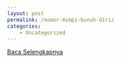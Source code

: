 ```yaml
---
layout: post
permalink: /nomor-mimpi-bunuh-diri/
categories:
    - Uncategorized
---
```


[Baca Selengkapnya](/09)